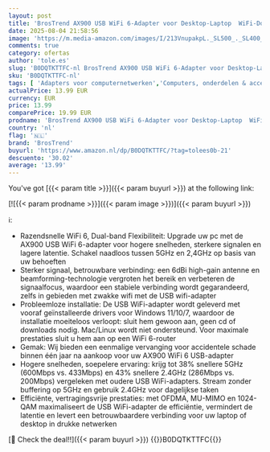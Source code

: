 ```yaml
---
layout: post
title: 'BrosTrend AX900 USB WiFi 6-Adapter voor Desktop-Laptop  WiFi-Dongle met Groot Bereik  Dual-Band 5 GHz 600 Mbps + 2 4 GHz 286 Mbps  6 dBi High Gain PC WiFi-antenne  Wi-Fi Adapter voor Windows 11/10/7'
date: 2025-08-04 21:58:56
image: 'https://m.media-amazon.com/images/I/213VnupakpL._SL500_._SL400_.jpg'
comments: true
category: ofertas
author: 'tole.es'
slug: 'B0DQTKTTFC-nl BrosTrend AX900 USB WiFi 6-Adapter voor Desktop-Laptop...'
sku: 'B0DQTKTTFC-nl'
tags: [ 'Adapters voor computernetwerken','Computers, onderdelen & accessoires','Elektronica','Netwerkapparaten','USB-netwerkadapters','brostrend','🇳🇱', ]
actualPrice: 13.99 EUR
currency: EUR
price: 13.99
comparePrice: 19.99 EUR
prodname: 'BrosTrend AX900 USB WiFi 6-Adapter voor Desktop-Laptop  WiFi-Dongle met Groot Bereik  Dual-Band 5 GHz 600 Mbps + 2 4 GHz 286 Mbps  6 dBi High Gain PC WiFi-antenne  Wi-Fi Adapter voor Windows 11/10/7'
country: 'nl'
flag: '🇳🇱'
brand: 'BrosTrend'
buyurl: 'https://www.amazon.nl/dp/B0DQTKTTFC/?tag=tolees0b-21'
descuento: '30.02'
average: '13.99'
---
```


You've got [{{< param title >}}]({{< param buyurl >}}) at the following link:

[![{{< param prodname >}}]({{< param image >}})]({{< param buyurl >}})

ℹ️:

- Razendsnelle WiFi 6, Dual-band Flexibiliteit: Upgrade uw pc met de AX900 USB WiFi 6-adapter voor hogere snelheden, sterkere signalen en lagere latentie. Schakel naadloos tussen 5GHz en 2,4GHz op basis van uw behoeften
- Sterker signaal, betrouwbare verbinding: een 6dBi high-gain antenne en beamforming-technologie vergroten het bereik en verbeteren de signaalfocus, waardoor een stabiele verbinding wordt gegarandeerd, zelfs in gebieden met zwakke wifi met de USB wifi-adapter
- Probleemloze installatie: De USB WiFi-adapter wordt geleverd met vooraf geïnstalleerde drivers voor Windows 11/10/7, waardoor de installatie moeiteloos verloopt: sluit hem gewoon aan, geen cd of downloads nodig. Mac/Linux wordt niet ondersteund. Voor maximale prestaties sluit u hem aan op een WiFi 6-router
- Gemak: Wij bieden een eenmalige vervanging voor accidentele schade binnen één jaar na aankoop voor uw AX900 WiFi 6 USB-adapter
- Hogere snelheden, soepelere ervaring: krijg tot 38% snellere 5GHz (600Mbps vs. 433Mbps) en 43% snellere 2.4GHz (286Mbps vs. 200Mbps) vergeleken met oudere USB WiFi-adapters. Stream zonder buffering op 5GHz en gebruik 2.4GHz voor dagelijkse taken
- Efficiënte, vertragingsvrije prestaties: met OFDMA, MU-MIMO en 1024-QAM maximaliseert de USB WiFi-adapter de efficiëntie, vermindert de latentie en levert een betrouwbaardere verbinding voor uw laptop of desktop in drukke netwerken

[🛒 Check the deal!!]({{< param buyurl >}})
{{<world>}}B0DQTKTTFC{{</world>}}
